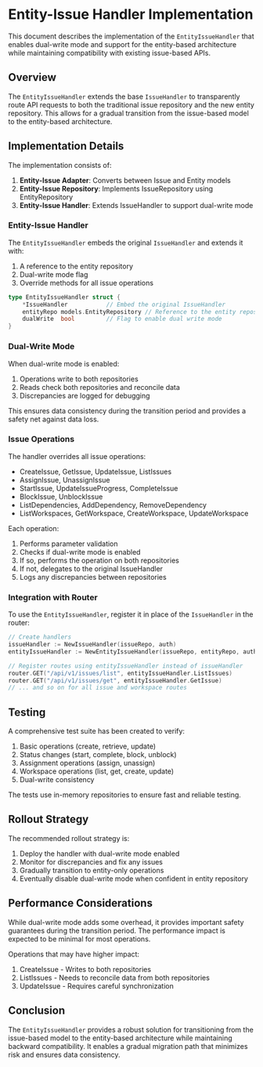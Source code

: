 # Entity-Issue Handler Implementation

This document describes the implementation of the `EntityIssueHandler` that enables dual-write mode and support for the entity-based architecture while maintaining compatibility with existing issue-based APIs.

## Overview

The `EntityIssueHandler` extends the base `IssueHandler` to transparently route API requests to both the traditional issue repository and the new entity repository. This allows for a gradual transition from the issue-based model to the entity-based architecture.

## Implementation Details

The implementation consists of:

1. **Entity-Issue Adapter**: Converts between Issue and Entity models
2. **Entity-Issue Repository**: Implements IssueRepository using EntityRepository
3. **Entity-Issue Handler**: Extends IssueHandler to support dual-write mode

### Entity-Issue Handler

The `EntityIssueHandler` embeds the original `IssueHandler` and extends it with:

1. A reference to the entity repository
2. Dual-write mode flag
3. Override methods for all issue operations

```go
type EntityIssueHandler struct {
    *IssueHandler           // Embed the original IssueHandler
    entityRepo models.EntityRepository // Reference to the entity repository
    dualWrite  bool         // Flag to enable dual write mode
}
```

### Dual-Write Mode

When dual-write mode is enabled:

1. Operations write to both repositories
2. Reads check both repositories and reconcile data
3. Discrepancies are logged for debugging

This ensures data consistency during the transition period and provides a safety net against data loss.

### Issue Operations

The handler overrides all issue operations:

- CreateIssue, GetIssue, UpdateIssue, ListIssues
- AssignIssue, UnassignIssue
- StartIssue, UpdateIssueProgress, CompleteIssue
- BlockIssue, UnblockIssue
- ListDependencies, AddDependency, RemoveDependency
- ListWorkspaces, GetWorkspace, CreateWorkspace, UpdateWorkspace

Each operation:

1. Performs parameter validation
2. Checks if dual-write mode is enabled
3. If so, performs the operation on both repositories
4. If not, delegates to the original IssueHandler
5. Logs any discrepancies between repositories

### Integration with Router

To use the `EntityIssueHandler`, register it in place of the `IssueHandler` in the router:

```go
// Create handlers
issueHandler := NewIssueHandler(issueRepo, auth)
entityIssueHandler := NewEntityIssueHandler(issueRepo, entityRepo, auth, true)

// Register routes using entityIssueHandler instead of issueHandler
router.GET("/api/v1/issues/list", entityIssueHandler.ListIssues)
router.GET("/api/v1/issues/get", entityIssueHandler.GetIssue)
// ... and so on for all issue and workspace routes
```

## Testing

A comprehensive test suite has been created to verify:

1. Basic operations (create, retrieve, update)
2. Status changes (start, complete, block, unblock)
3. Assignment operations (assign, unassign)
4. Workspace operations (list, get, create, update)
5. Dual-write consistency

The tests use in-memory repositories to ensure fast and reliable testing.

## Rollout Strategy

The recommended rollout strategy is:

1. Deploy the handler with dual-write mode enabled
2. Monitor for discrepancies and fix any issues
3. Gradually transition to entity-only operations
4. Eventually disable dual-write mode when confident in entity repository

## Performance Considerations

While dual-write mode adds some overhead, it provides important safety guarantees during the transition period. The performance impact is expected to be minimal for most operations.

Operations that may have higher impact:

1. CreateIssue - Writes to both repositories
2. ListIssues - Needs to reconcile data from both repositories
3. UpdateIssue - Requires careful synchronization

## Conclusion

The `EntityIssueHandler` provides a robust solution for transitioning from the issue-based model to the entity-based architecture while maintaining backward compatibility. It enables a gradual migration path that minimizes risk and ensures data consistency.
